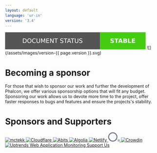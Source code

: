 ```yaml
---
layout: default
language: 'ur-in'
version: '3.4'
---
```

![](/assets/images/document-status-stable-success.svg) ![](/assets/images/version-{{ page.version }}.svg)
# Becoming a sponsor

For those that wish to sponsor our work and further the development of Phalcon, we offer various sponsorship options that will fit any budget. Sponsoring our work allows us to devote more time to the project, offer faster responses to bugs and features and ensure the projects's stability.

# Sponsors and Supporters

<div class="phalcon-blog__sponsors-items">
    <a href="https://mctekk.com" class="phalcon-blog__sponsors-item">
        <img src="https://assets.phalcon.io/phalcon/images/backers/mctekk-149x34.svg"
             alt="mctekk">
    </a>
    <a href="https://www.cloudflare.com/" class="phalcon-blog__sponsors-item">
      <img src="https://assets.phalcon.io/phalcon/images/backers/cloudflare.svg"
           alt="Cloudflare">
    </a>
    <a href="https://abits.com" class="phalcon-blog__sponsors-item">
        <img src="https://assets.phalcon.io/phalcon/images/backers/abits-100x34.svg"
             alt="Abits">
    </a>
    <a href="https://algolia.com" class="phalcon-blog__sponsors-item">
        <img src="https://assets.phalcon.io/phalcon/images/backers/algolia-725x360.svg"
             alt="Algolia">
    </a>
    <a href="https://netlify.com" class="phalcon-blog__sponsors-item">
        <img src="https://assets.phalcon.io/phalcon/images/backers/netlify-147x40.svg"
             alt="Netlify">
    </a>
    <a href="https://odva.pro/" class="phalcon-blog__sponsors-item">
        <svg width="38" height="31" viewBox="0 0 38 31" fill="none" xmlns="http://www.w3.org/2000/svg">
            <path d="M15.375 29.3529C22.9283 29.3529 29.0514 23.2298 29.0514 15.6765C29.0514 8.12317 22.9283 2 15.375 2C7.82165 2 1.69849 8.12317 1.69849 15.6765C1.69849 23.2298 7.82165 29.3529 15.375 29.3529Z" stroke="#273646" stroke-opacity="0.7" stroke-width="3"/>
            <path d="M33.9044 23.6177H32.1397V30.6765H33.9044V23.6177Z" fill="#273646" fill-opacity="0.7"/>
            <path d="M37.4338 23.6177H35.6691V30.6765H37.4338V23.6177Z" fill="#273646" fill-opacity="0.7"/>
        </svg>
    </a>
    <a href="https://crowdin.com/" class="phalcon-blog__sponsors-item">
        <img src="https://assets.phalcon.io/phalcon/images/backers/crowdin.png"
             alt="Crowdin">
    </a>
    <a href="https://www.uptrends.com" class="phalcon-blog__sponsors-item">
        <img src="https://assets.phalcon.io/phalcon/images/backers/uptrends-200x60.svg"
             alt="Uptrends Web Application Monitoring">
    </a>
    <a href="https://phalcon.io/fund" class="phalcon-blog__sponsors-item">
        <span>Support Us</span>
    </a>
</div>